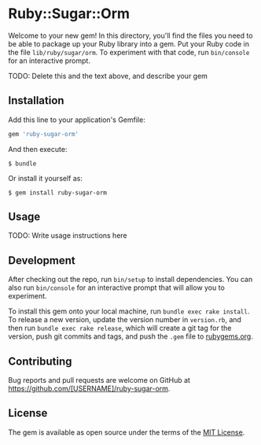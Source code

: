 # Ruby::Sugar::Orm

Welcome to your new gem! In this directory, you'll find the files you need to be able to package up your Ruby library into a gem. Put your Ruby code in the file `lib/ruby/sugar/orm`. To experiment with that code, run `bin/console` for an interactive prompt.

TODO: Delete this and the text above, and describe your gem

## Installation

Add this line to your application's Gemfile:

```ruby
gem 'ruby-sugar-orm'
```

And then execute:

    $ bundle

Or install it yourself as:

    $ gem install ruby-sugar-orm

## Usage

TODO: Write usage instructions here

## Development

After checking out the repo, run `bin/setup` to install dependencies. You can also run `bin/console` for an interactive prompt that will allow you to experiment.

To install this gem onto your local machine, run `bundle exec rake install`. To release a new version, update the version number in `version.rb`, and then run `bundle exec rake release`, which will create a git tag for the version, push git commits and tags, and push the `.gem` file to [rubygems.org](https://rubygems.org).

## Contributing

Bug reports and pull requests are welcome on GitHub at https://github.com/[USERNAME]/ruby-sugar-orm.

## License

The gem is available as open source under the terms of the [MIT License](https://opensource.org/licenses/MIT).
